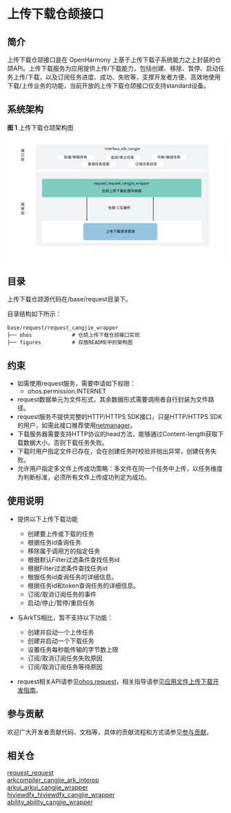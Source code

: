 # 上传下载仓颉接口

## 简介

上传下载仓颉接口是在 OpenHarmony 上基于上传下载子系统能力之上封装的仓颉API。上传下载服务为应用提供上传/下载能力，包括创建、移除、暂停、启动任务上传/下载，以及订阅任务进度、成功、失败等，支撑开发者方便、高效地使用下载/上传业务的功能，当前开放的上传下载仓颉接口仅支持standard设备。

## 系统架构

**图 1**  上传下载仓颉架构图

![](figures/request_cangjie_wrapper_architecture.png "上传下载仓颉架构图")

## 目录

上传下载仓颉源代码在/base/request目录下。

目录结构如下所示：

```
base/request/request_cangjie_wrapper
├── ohos             # 仓颉上传下载仓颉接口实现
├── figures          # 存放README中的架构图
```

## 约束

- 如需使用request服务，需要申请如下权限：
  - ohos.permission.INTERNET
- request数据单元为文件形式，其余数据形式需要调用者自行封装为文件路径。
- request服务不提供完整的HTTP/HTTPS SDK接口，只是HTTP/HTTPS SDK 的用户，如需此接口推荐使用[netmanager](https://gitcode.com/openharmony-sig/netmanager_netmanager_cangjie_wrapper)。
- 下载服务器需要支持HTTP协议的head方法，能够通过Content-length获取下载数据大小，否则下载任务失败。
- 下载时用户指定文件已存在，会在创建任务时校验并抛出异常，创建任务失败。
- 允许用户指定多文件上传成功策略：多文件在同一个任务中上传，以任务维度为判断标准，必须所有文件上传成功判定为成功。

## 使用说明

- 提供以下上传下载功能
  
  - 创建要上传或下载的任务
  - 根据任务id查询任务
  - 移除属于调用方的指定任务
  - 根据默认Filter过滤条件查找任务id
  - 根据Filter过滤条件查找任务id
  - 根据任务id查询任务的详细信息。
  - 根据任务id和token查询任务的详细信息。
  - 订阅/取消订阅任务的事件
  - 启动/停止/暂停/重启任务

- 与ArkTS相比，暂不支持以下功能：
  
  - 创建并启动一个上传任务
  - 创建并启动一个下载任务
  - 设置任务每秒能传输的字节数上限
  - 订阅/取消订阅任务失败原因
  - 订阅/取消订阅任务等待原因

- request相关API请参见[ohos.request](https://gitcode.com/openharmony-sig/arkcompiler_cangjie_ark_interop/blob/master/doc/API_Reference/source_zh_cn/apis/BasicServicesKit/cj-apis-request-agent.md)，相关指导请参见[应用文件上传下载开发指南](https://gitcode.com/openharmony-sig/arkcompiler_cangjie_ark_interop/blob/master/doc/Dev_Guide/source_zh_cn/basic-services/request/cj-app-file-upload-download.md)。

## 参与贡献

欢迎广大开发者贡献代码、文档等，具体的贡献流程和方式请参见[参与贡献](https://gitcode.com/openharmony/docs/blob/master/zh-cn/contribute/%E5%8F%82%E4%B8%8E%E8%B4%A1%E7%8C%AE.md)。

## 相关仓

[request_request](https://gitee.com/openharmony/request_request/tree/master)  
[arkcompiler_cangjie_ark_interop](https://gitcode.com/openharmony-sig/arkcompiler_cangjie_ark_interop/tree/master)  
[arkui_arkui_cangjie_wrapper](https://gitcode.com/openharmony-sig/arkui_arkui_cangjie_wrapper/tree/master)  
[hiviewdfx_hiviewdfx_cangjie_wrapper](https://gitcode.com/openharmony-sig/hiviewdfx_hiviewdfx_cangjie_wrapper/tree/master)  
[ability_ability_cangjie_wrapper](https://gitcode.com/openharmony-sig/ability_ability_cangjie_wrapper/tree/master)


